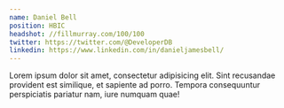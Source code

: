 ```yaml
---
name: Daniel Bell
position: HBIC
headshot: //fillmurray.com/100/100
twitter: https://twitter.com/@DeveloperDB
linkedin: https://www.linkedin.com/in/danieljamesbell/
---
```

Lorem ipsum dolor sit amet, consectetur adipisicing elit. Sint recusandae provident est similique, et sapiente ad porro. Tempora consequuntur perspiciatis pariatur nam, iure numquam quae!